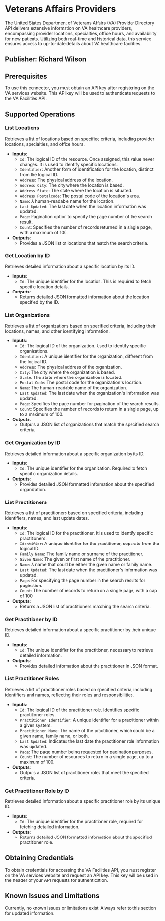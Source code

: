 # Veterans Affairs Providers

The United States Department of Veterans Affairs (VA) Provider Directory API delivers extensive information on VA healthcare providers, encompassing provider locations, specialties, office hours, and availability for new patients. Utilizing both real-time and historical data, this service ensures access to up-to-date details about VA healthcare facilities.

## Publisher: Richard Wilson

## Prerequisites

To use this connector, you must obtain an API key after registering on the VA services website. This API key will be used to authenticate requests to the VA Facilities API.

## Supported Operations

### List Locations

Retrieves a list of locations based on specified criteria, including provider locations, specialties, and office hours.

- **Inputs**:
  - `Id`: The logical ID of the resource. Once assigned, this value never changes. It is used to identify specific locations.
  - `Identifier`: Another form of identification for the location, distinct from the logical ID.
  - `Address`: The physical address of the location.
  - `Address City`: The city where the location is based.
  - `Address State`: The state where the location is situated.
  - `Address Postalcode`: The postal code of the location's area.
  - `Name`: A human-readable name for the location.
  - `Last Updated`: The last date when the location information was updated.
  - `Page`: Pagination option to specify the page number of the search result.
  - `Count`: Specifies the number of records returned in a single page, with a maximum of 100.
- **Outputs**:
  - Provides a JSON list of locations that match the search criteria.

### Get Location by ID

Retrieves detailed information about a specific location by its ID.

- **Inputs**:
  - `Id`: The unique identifier for the location. This is required to fetch specific location details.
- **Outputs**:
  - Returns detailed JSON formatted information about the location specified by the ID.

### List Organizations

Retrieves a list of organizations based on specified criteria, including their locations, names, and other identifying information.

- **Inputs**:
  - `Id`: The logical ID of the organization. Used to identify specific organizations.
  - `Identifier`: A unique identifier for the organization, different from the logical ID.
  - `Address`: The physical address of the organization.
  - `City`: The city where the organization is based.
  - `State`: The state where the organization is located.
  - `Postal Code`: The postal code for the organization's location.
  - `Name`: The human-readable name of the organization.
  - `Last Updated`: The last date when the organization's information was updated.
  - `Page`: Specifies the page number for pagination of the search results.
  - `Count`: Specifies the number of records to return in a single page, up to a maximum of 100.
- **Outputs**:
  - Outputs a JSON list of organizations that match the specified search criteria.

### Get Organization by ID

Retrieves detailed information about a specific organization by its ID.

- **Inputs**:
  - `Id`: The unique identifier for the organization. Required to fetch specific organization details.
- **Outputs**:
  - Provides detailed JSON formatted information about the specified organization.

### List Practitioners

Retrieves a list of practitioners based on specified criteria, including identifiers, names, and last update dates.

- **Inputs**:
  - `Id`: The logical ID for the practitioner. It is used to identify specific practitioners.
  - `Identifier`: A unique identifier for the practitioner, separate from the logical ID.
  - `Family Name`: The family name or surname of the practitioner.
  - `Given Name`: The given or first name of the practitioner.
  - `Name`: A name that could be either the given name or family name.
  - `Last Updated`: The last date when the practitioner's information was updated.
  - `Page`: For specifying the page number in the search results for pagination.
  - `Count`: The number of records to return on a single page, with a cap of 100.
- **Outputs**:
  - Returns a JSON list of practitioners matching the search criteria.

### Get Practitioner by ID

Retrieves detailed information about a specific practitioner by their unique ID.

- **Inputs**:
  - `Id`: The unique identifier for the practitioner, necessary to retrieve detailed information.
- **Outputs**:
  - Provides detailed information about the practitioner in JSON format.

### List Practitioner Roles

Retrieves a list of practitioner roles based on specified criteria, including identifiers and names, reflecting their roles and responsibilities.

- **Inputs**:
  - `Id`: The logical ID of the practitioner role. Identifies specific practitioner roles.
  - `Practitioner Identifier`: A unique identifier for a practitioner within a given system.
  - `Practitioner Name`: The name of the practitioner, which could be a given name, family name, or both.
  - `Last Updated`: Indicates the last date the practitioner role information was updated.
  - `Page`: The page number being requested for pagination purposes.
  - `Count`: The number of resources to return in a single page, up to a maximum of 100.
- **Outputs**:
  - Outputs a JSON list of practitioner roles that meet the specified criteria.

### Get Practitioner Role by ID

Retrieves detailed information about a specific practitioner role by its unique ID.

- **Inputs**:
  - `Id`: The unique identifier for the practitioner role, required for fetching detailed information.
- **Outputs**:
  - Returns detailed JSON formatted information about the specified practitioner role.

## Obtaining Credentials

To obtain credentials for accessing the VA Facilities API, you must register on the VA services website and request an API key. This key will be used in the header of your API requests for authentication.

## Known Issues and Limitations

Currently, no known issues or limitations exist. Always refer to this section for updated information.
